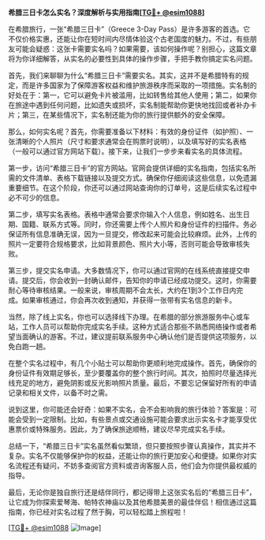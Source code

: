 **希腊三日卡怎么实名？深度解析与实用指南[[TG💪+ @esim1088](https://t.me/s/esim1088)]**

在希腊旅行，一张“希腊三日卡”（Greece 3-Day Pass）是许多游客的首选。它不仅价格实惠，还能让你在短时间内尽情体验这个古老国度的魅力。不过，有些朋友可能会疑惑：这张卡需要实名吗？如果需要，该如何操作呢？别担心，这篇文章将为你详细解答，从实名的必要性到具体的操作步骤，手把手教你搞定实名问题。

首先，我们来聊聊为什么“希腊三日卡”需要实名。其实，这并不是希腊特有的规定，而是许多国家为了保障游客权益和维护旅游秩序而采取的一项措施。实名制的好处在于：第一，它可以避免卡片被滥用，比如转售给其他人使用；第二，如果你在旅途中遇到任何问题，比如遗失或损坏，实名制能帮助你更快地找回或者补办卡片；第三，在某些情况下，实名制还能为你的旅行提供额外的安全保障。

那么，如何实名呢？首先，你需要准备以下材料：有效的身份证件（如护照）、一张清晰的个人照片（尺寸和要求通常会在购票时说明），以及填写好的实名表格（一般可以通过官方网站下载）。接下来，让我们一步步来看实名的具体流程。

第一步，访问“希腊三日卡”的官方网站。官网会提供详细的实名指南，包括实名所需的文件清单、表格下载链接以及提交方式。确保你仔细阅读这些信息，以免遗漏重要细节。在这个阶段，你还可以通过网站查询你的订单号，这是后续实名过程中必不可少的信息。

第二步，填写实名表格。表格中通常会要求你输入个人信息，例如姓名、出生日期、国籍、联系方式等。同时，你还需要上传个人照片和身份证件的扫描件。务必保证所有信息准确无误，因为一旦提交，修改起来可能会比较麻烦。此外，上传的照片一定要符合规格要求，比如背景颜色、照片大小等，否则可能会导致审核失败。

第三步，提交实名申请。大多数情况下，你可以通过官网的在线系统直接提交申请。提交后，你会收到一封确认邮件，告知你的申请已经成功提交。这时，你需要耐心等待审核结果。一般来说，审核周期不会太长，大约在1到3个工作日内完成。如果审核通过，你会再次收到通知，并获得一张带有实名信息的新卡。

当然，除了线上实名，你也可以选择线下办理。在希腊的部分旅游服务中心或车站，工作人员可以帮助你完成实名手续。这种方式适合那些不熟悉网络操作或者希望当面确认的游客。不过，建议提前联系服务中心确认他们是否提供这项服务，以免白跑一趟。

在整个实名过程中，有几个小贴士可以帮助你更顺利地完成操作。首先，确保你的身份证件有效期足够长，至少要覆盖你的整个旅行时间。其次，拍照时尽量选择光线充足的地方，避免阴影或反光影响照片质量。最后，不要忘记保留好所有的申请记录和相关文件，以备不时之需。

说到这里，你可能还会好奇：如果不实名，会不会影响我的旅行体验？答案是：可能会受到一定限制。比如，有些景点或交通设施可能会要求出示实名卡才能享受优惠票价或特殊服务。因此，为了确保旅途顺畅，建议尽早完成实名手续。

总结一下，“希腊三日卡”实名虽然看似繁琐，但只要按照步骤认真操作，其实并不复杂。实名不仅能够保护你的权益，还能让你的旅行更加安心和便捷。如果你对实名流程还有疑问，不妨多查阅官方资料或咨询客服人员，他们会为你提供最权威的指导。

最后，无论你是独自旅行还是结伴同行，都记得带上这张实名后的“希腊三日卡”，让它成为你探索爱琴海、帕特农神庙以及其他希腊美景的最佳伴侣！相信通过这篇指南，你已经对实名过程了然于胸，可以轻松踏上旅程啦！

[[TG💪+ @esim1088](https://t.me/s/esim1088) ![Image](https://i.postimg.cc/4NQfJmqS/Snipaste-2025-05-13-00-14-12.png)]